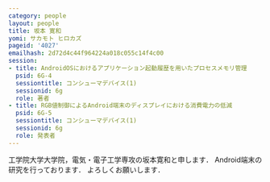 ```yaml
---
category: people
layout: people
title: 坂本 寛和
yomi: サカモト ヒロカズ
pageid: '4027'
emailhash: 2d72d4c44f964224a018c055c14f4c00
session:
- title: AndroidOSにおけるアプリケーション起動履歴を用いたプロセスメモリ管理
  psid: 6G-4
  sessiontitle: コンシューマデバイス(1)
  sessionid: 6g
  role: 著者
- title: RGB値制御によるAndroid端末のディスプレイにおける消費電力の低減
  psid: 6G-5
  sessiontitle: コンシューマデバイス(1)
  sessionid: 6g
  role: 発表者
---
```

工学院大学大学院，電気・電子工学専攻の坂本寛和と申します．
Android端末の研究を行っております．
よろしくお願いします．